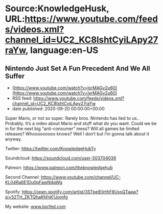 # Source:KnowledgeHusk, URL:https://www.youtube.com/feeds/videos.xml?channel_id=UC2_KC8lshtCyiLApy27raYw, language:en-US

## Nintendo Just Set A Fun Precedent And We All Suffer
 - [https://www.youtube.com/watch?v=IxrMAGv2u60](https://www.youtube.com/watch?v=IxrMAGv2u60)
 - RSS feed: https://www.youtube.com/feeds/videos.xml?channel_id=UC2_KC8lshtCyiLApy27raYw
 - date published: 2020-09-20 00:00:00+00:00

Super Mario, or not so super. Rarely bros. Nintendo has lied to us.. Probably. It’s a video about Mario and stuff what do you want.
Could we be in for the next big “anti-consumer” mess? Will all games be limited releases? Whooooooooo knows?
Well I don’t but I’m gonna talk about it anyway.

Twitter: https://twitter.com/KnowledgeHubTy

Soundcloud: https://soundcloud.com/user-503704039

Patreon: https://www.patreon.com/theknowledgehub

Second Channel: https://www.youtube.com/channel/UC-KL04Ra6E1Du0pFawN4pWg

Spotify: https://open.spotify.com/artist/3STpelEilrthF8UxsQTaaw?si=52TH_ZKTQhaKhfnK1Jomfg

My website: www.borfed.com

